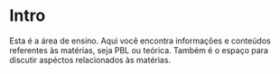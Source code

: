 # Intro

Esta é a área de ensino. Aqui você encontra informações e conteúdos referentes às matérias, seja PBL ou teórica. Também é o espaço para discutir aspéctos relacionados às matérias.



